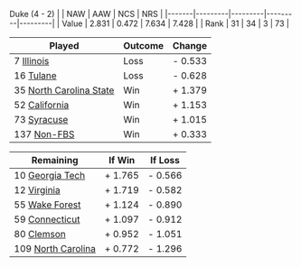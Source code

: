 Duke (4 - 2)
|       |   NAW   |   AAW   |   NCS   |   NRS   |
|-------|---------|---------|---------|---------|
| Value |   2.831 |   0.472 |   7.634 |   7.428 |
| Rank  |      31 |      34 |       3 |      73 |

| Played                    | Outcome    |  Change  |
|---------------------------|------------|----------|
|   7 [Illinois              ](Illinois.md)| Loss       | -  0.533 |
|  16 [Tulane                ](Tulane.md)| Loss       | -  0.628 |
|  35 [North Carolina State  ](NorthCarolinaState.md)| Win        | +  1.379 |
|  52 [California            ](California.md)| Win        | +  1.153 |
|  73 [Syracuse              ](Syracuse.md)| Win        | +  1.015 |
| 137 [Non-FBS               ](NonFBS.md)| Win        | +  0.333 |

| Remaining                 |  If Win  |  If Loss |
|---------------------------|----------|----------|
|  10 [Georgia Tech          ](GeorgiaTech.md)| +  1.765 | -  0.566 |
|  12 [Virginia              ](Virginia.md)| +  1.719 | -  0.582 |
|  55 [Wake Forest           ](WakeForest.md)| +  1.124 | -  0.890 |
|  59 [Connecticut           ](Connecticut.md)| +  1.097 | -  0.912 |
|  80 [Clemson               ](Clemson.md)| +  0.952 | -  1.051 |
| 109 [North Carolina        ](NorthCarolina.md)| +  0.772 | -  1.296 |

